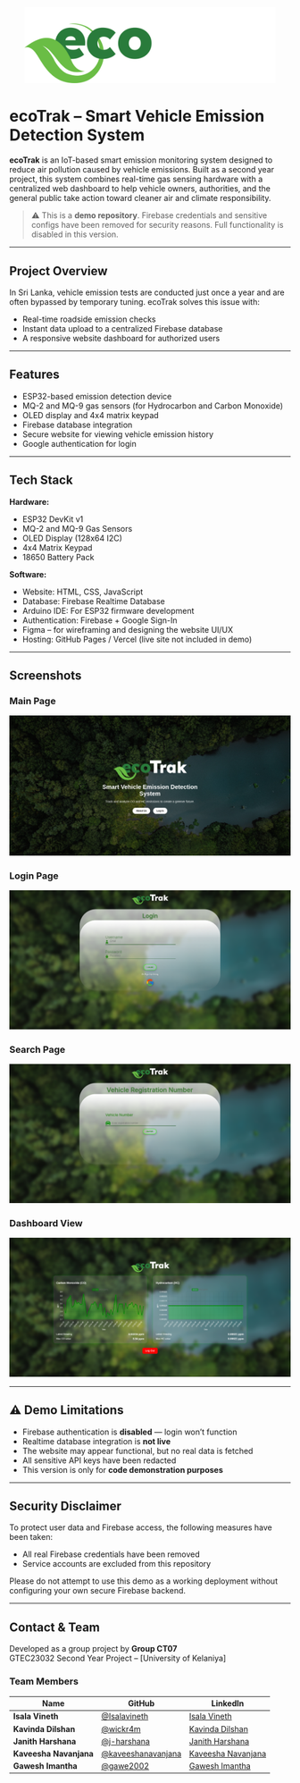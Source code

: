 <p align="center">
  <img src="Assets/logo.png" alt="EcoTrak_Logo" width="450" />
</p>

# ecoTrak – Smart Vehicle Emission Detection System

**ecoTrak** is an IoT-based smart emission monitoring system designed to reduce air pollution caused by vehicle emissions. Built as a second year project, this system combines real-time gas sensing hardware with a centralized web dashboard to help vehicle owners, authorities, and the general public take action toward cleaner air and climate responsibility.

> ⚠ This is a **demo repository**. Firebase credentials and sensitive configs have been removed for security reasons. Full functionality is disabled in this version.

---

##  Project Overview

In Sri Lanka, vehicle emission tests are conducted just once a year and are often bypassed by temporary tuning. ecoTrak solves this issue with:

- Real-time roadside emission checks
- Instant data upload to a centralized Firebase database
- A responsive website dashboard for authorized users

---

##  Features

- ESP32-based emission detection device
- MQ-2 and MQ-9 gas sensors (for Hydrocarbon and Carbon Monoxide)
- OLED display and 4x4 matrix keypad
- Firebase database integration
- Secure website for viewing vehicle emission history
- Google authentication for login

---

##  Tech Stack

**Hardware:**
- ESP32 DevKit v1
- MQ-2 and MQ-9 Gas Sensors
- OLED Display (128x64 I2C)
- 4x4 Matrix Keypad
- 18650 Battery Pack

**Software:**
- Website: HTML, CSS, JavaScript
- Database: Firebase Realtime Database
- Arduino IDE: For ESP32 firmware development
- Authentication: Firebase + Google Sign-In
- Figma – for wireframing and designing the website UI/UX
- Hosting: GitHub Pages / Vercel (live site not included in demo)

---

##  Screenshots

###  Main Page
![Device Setup](Assets/main-page.png)

###  Login Page
![Login Page](Assets/login-page.png)

###  Search Page
![Search_Page](Assets/search-page.png)

###  Dashboard View
![Dashboard](Assets/dashboard.png)

---

## ⚠ Demo Limitations

- Firebase authentication is **disabled** — login won’t function
- Realtime database integration is **not live**
- The website may appear functional, but no real data is fetched
- All sensitive API keys have been redacted
- This version is only for **code demonstration purposes**

---

##  Security Disclaimer

To protect user data and Firebase access, the following measures have been taken:

- All real Firebase credentials have been removed
- Service accounts are excluded from this repository

Please do not attempt to use this demo as a working deployment without configuring your own secure Firebase backend.

---

##  Contact & Team

Developed as a group project by **Group CT07**  
GTEC23032 Second Year Project – [University of Kelaniya]


###  Team Members

| Name               | GitHub                                  | LinkedIn                                |
|--------------------|------------------------------------------|------------------------------------------|
| **Isala Vineth**      | [@Isalavineth](https://github.com/Isalavineth)       | [Isala Vineth](https://www.linkedin.com/in/isala-vineth-174324351/)       |
| **Kavinda Dilshan**  | [@wickr4m](https://github.com/wickr4m)               | [Kavinda Dilshan](https://www.linkedin.com/in/kavinda-wickram/)               |
| **Janith Harshana**  | [@j-harshana](https://github.com/j-harshana)               | [Janith Harshana](https://www.linkedin.com/in/j-harshana/)               |
| **Kaveesha Navanjana**  | [@kaveeshanavanjana](https://github.com/kaveeshanavanjana)               | [Kaveesha Navanjana](https://www.linkedin.com/in/kaveesha-navanjana-501539292/)               |
| **Gawesh Imantha**  | [@gawe2002](https://github.com/gawe2002)               | [Gawesh Imantha](http://www.linkedin.com/in/gawesh-imantha-515591364)               |



